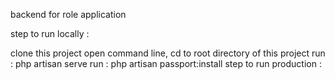 backend for role application

step to run locally :

clone this project
open command line, cd to root directory of this project
run : php artisan serve
run : php artisan passport:install
step to run production :
